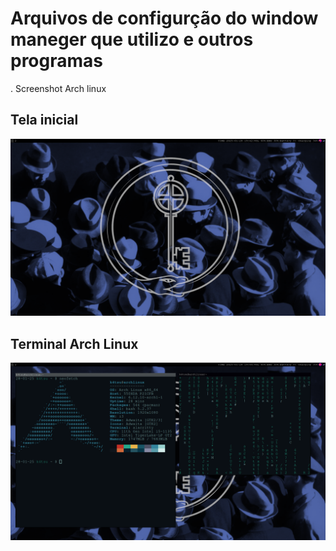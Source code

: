 # Arquivos de configurção do window maneger que utilizo e outros programas

. Screenshot Arch linux
<p><p/>
  
## Tela inicial 
<img src="homeSetup.png"/>

## Terminal Arch Linux
<img src="terminalSetup.png"/>
